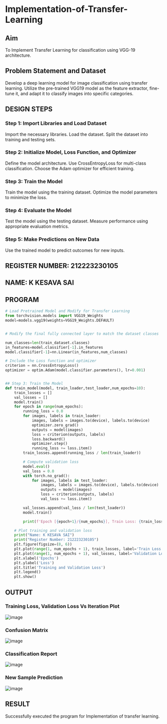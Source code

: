 # Implementation-of-Transfer-Learning
## Aim
To Implement Transfer Learning for classification using VGG-19 architecture.
## Problem Statement and Dataset
Develop a deep learning model for image classification using transfer learning. Utilize the pre-trained VGG19 model as the feature extractor, fine-tune it, and adapt it to classify images into specific categories.

## DESIGN STEPS
### Step 1: Import Libraries and Load Dataset

Import the necessary libraries.
Load the dataset.
Split the dataset into training and testing sets.

### Step 2: Initialize Model, Loss Function, and Optimizer

Define the model architecture.
Use CrossEntropyLoss for multi-class classification.
Choose the Adam optimizer for efficient training.

### Step 3: Train the Model

Train the model using the training dataset.
Optimize the model parameters to minimize the loss.

### Step 4: Evaluate the Model

Test the model using the testing dataset.
Measure performance using appropriate evaluation metrics.

### Step 5: Make Predictions on New Data

Use the trained model to predict outcomes for new inputs.
## REGISTER NUMBER: 212223230105
## NAME: K KESAVA SAI
## PROGRAM
```python
# Load Pretrained Model and Modify for Transfer Learning
from torchvision.models import VGG19_Weights
model=models.vgg19(weights=VGG19_Weights.DEFAULT)


# Modify the final fully connected layer to match the dataset classes

num_classes=len(train_dataset.classes)
in_features=model.classifier[-1].in_features
model.classifier[-1]=nn.Linear(in_features,num_classes)

# Include the Loss function and optimizer
criterion = nn.CrossEntropyLoss()
optimizer = optim.Adam(model.classifier.parameters(), lr=0.001)


## Step 3: Train the Model
def train_model(model, train_loader,test_loader,num_epochs=10):
    train_losses = []
    val_losses = []
    model.train()
    for epoch in range(num_epochs):
        running_loss = 0.0
        for images, labels in train_loader:
            images, labels = images.to(device), labels.to(device)
            optimizer.zero_grad()
            outputs = model(images)
            loss = criterion(outputs, labels)
            loss.backward()
            optimizer.step()
            running_loss += loss.item()
        train_losses.append(running_loss / len(train_loader))

        # Compute validation loss
        model.eval()
        val_loss = 0.0
        with torch.no_grad():
            for images, labels in test_loader:
                images, labels = images.to(device), labels.to(device)
                outputs = model(images)
                loss = criterion(outputs, labels)
                val_loss += loss.item()

        val_losses.append(val_loss / len(test_loader))
        model.train()

        print(f'Epoch [{epoch+1}/{num_epochs}], Train Loss: {train_losses[-1]:.4f}, Validation Loss: {val_losses[-1]:.4f}')

    # Plot training and validation loss
    print("Name: K KESAVA SAI")
    print("Register Number: 212223230105")
    plt.figure(figsize=(8, 6))
    plt.plot(range(1, num_epochs + 1), train_losses, label='Train Loss', marker='o')
    plt.plot(range(1, num_epochs + 1), val_losses, label='Validation Loss', marker='s')
    plt.xlabel('Epochs')
    plt.ylabel('Loss')
    plt.title('Training and Validation Loss')
    plt.legend()
    plt.show()


```

## OUTPUT
### Training Loss, Validation Loss Vs Iteration Plot
![image](https://github.com/user-attachments/assets/5520aa00-639a-4b5a-95ac-2cb89fb00832)


### Confusion Matrix
![image](https://github.com/user-attachments/assets/8c2feaa3-8877-4af7-be76-766b0554a877)


### Classification Report
![image](https://github.com/user-attachments/assets/c99c5f91-c3b6-4e89-828d-d212d3810b98)


### New Sample Prediction
![image](https://github.com/user-attachments/assets/e5d446df-d718-4424-89b5-e1a8dc21799d)


## RESULT
Successfully executed the program for Implementation of transfer learning.
